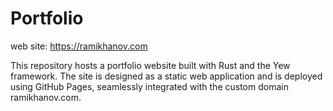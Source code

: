 # Portfolio

web site: <https://ramikhanov.com>

This repository hosts a portfolio website built with Rust and the Yew framework. The site is designed as a static web application and is deployed using GitHub Pages, seamlessly integrated with the custom domain ramikhanov.com.
